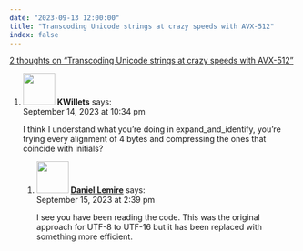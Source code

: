 ```yaml
---
date: "2023-09-13 12:00:00"
title: "Transcoding Unicode strings at crazy speeds with AVX-512"
index: false
---
```


[2 thoughts on &ldquo;Transcoding Unicode strings at crazy speeds with AVX-512&rdquo;](/lemire/blog/2023/09-13-transcoding-unicode-strings-at-crazy-speeds-with-avx-512)

<ol class="comment-list">
<li id="comment-654683" class="comment even thread-even depth-1 parent">
<div class="comment-author vcard">
<img alt src="https://secure.gravatar.com/avatar/331059294e89906fef3d785f06820025?s=56&#038;d=mm&#038;r=g" srcset="https://secure.gravatar.com/avatar/331059294e89906fef3d785f06820025?s=112&#038;d=mm&#038;r=g 2x" class="avatar avatar-56 photo" height="56" width="56" decoding="async" /> <b class="fn">KWillets</b> <span class="says">says:</span> </div>
<div class="comment-metadata"><time datetime="2023-09-14T22:34:07+00:00">September 14, 2023 at 10:34 pm</time></a> </div>
<div class="comment-content">
<p>I think I understand what you&rsquo;re doing in expand_and_identify, you&rsquo;re trying every alignment of 4 bytes and compressing the ones that coincide with initials?</p>
</div>
<ol class="children">
<li id="comment-654697" class="comment byuser comment-author-lemire bypostauthor odd alt depth-2">
<div class="comment-author vcard">
<img alt src="https://secure.gravatar.com/avatar/2ca999bef9535950f5b84281a4dab006?s=56&#038;d=mm&#038;r=g" srcset="https://secure.gravatar.com/avatar/2ca999bef9535950f5b84281a4dab006?s=112&#038;d=mm&#038;r=g 2x" class="avatar avatar-56 photo" height="56" width="56" loading="lazy" decoding="async" /> <b class="fn"><a href="https://lemire.me/en/" class="url" rel="ugc">Daniel Lemire</a></b> <span class="says">says:</span> </div>
<div class="comment-metadata"><time datetime="2023-09-15T14:39:21+00:00">September 15, 2023 at 2:39 pm</time></a> </div>
<div class="comment-content">
<p>I see you have been reading the code. This was the original approach for UTF-8 to UTF-16 but it has been replaced with something more efficient.</p>
</div>
</li>
</ol>
</li>
</ol>
